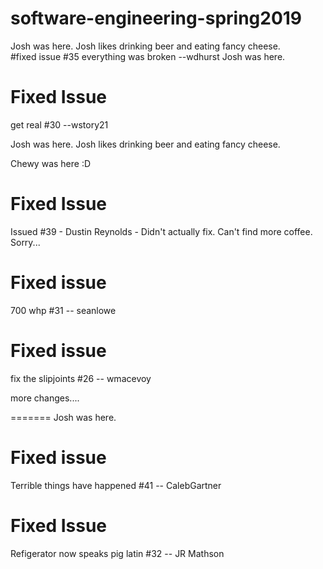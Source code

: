 # software-engineering-spring2019

Josh was here.  Josh likes drinking beer and eating fancy cheese.  
#fixed issue #35 everything was broken --wdhurst
Josh was here.
# Fixed Issue

get real #30 --wstory21

Josh was here.  Josh likes drinking beer and eating fancy cheese.  


Chewy was here :D 



# Fixed Issue

Issued #39 - Dustin Reynolds - 
Didn't actually fix.  Can't find more coffee. Sorry...




# Fixed issue

700 whp #31 -- seanlowe

# Fixed issue

fix the slipjoints #26 -- wmacevoy

more changes....

=======
Josh was here.

# Fixed issue

Terrible things have happened #41 -- CalebGartner

# Fixed Issue

Refigerator now speaks pig latin #32 -- JR Mathson

